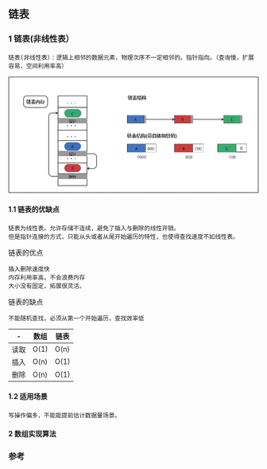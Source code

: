 ##  链表

### 1 链表(非线性表）

    链表(非线性表）：逻辑上相邻的数据元素，物理次序不一定相邻的。指针指向。（查询慢，扩展容易，空间利用率高）


![Image text](./../../images/链表数据结构.jpg)



#### 1.1 链表的优缺点

    链表为线性表。允许存储不连续，避免了插入与删除的线性开销。
    但是指针连接的方式，只能从头或者从尾开始遍历的特性，也使得查找速度不如线性表。

链表的优点

    插入删除速度快
    内存利用率高，不会浪费内存
    大小没有固定，拓展很灵活。

链表的缺点

    不能随机查找，必须从第一个开始遍历，查找效率低

|  -  | 数组| 链表
|  ----  | ----  |----  |
|  读取  | O(1)  |O(n)  |
|  插入  | O(n)  |O(1)  |
|  删除  | O(n)  |O(1)  |

#### 1.2 适用场景

    写操作偏多，不能能提前估计数据量场景。

#### 2 数组实现算法






### 参考